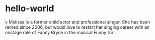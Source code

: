 # hello-world
v
Melissa is a former child actor and professional singer. She has been retired since 2006, but would love to restart her singing career with an onstage role of Fanny Bryce in the musical Funny Girl. 
